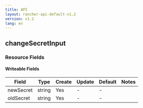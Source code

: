 ```yaml
---
title: API
layout: rancher-api-default-v1.2
version: v1.2
lang: en
---
```


## changeSecretInput



### Resource Fields

#### Writeable Fields

Field | Type | Create | Update | Default | Notes
---|---|---|---|---|---
newSecret | string | Yes | - | - | 
oldSecret | string | Yes | - | - | 



<br>
